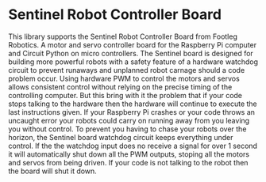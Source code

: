 # Sentinel Robot Controller Board
This library supports the Sentinel Robot Controller Board from Footleg Robotics. A motor and servo controller board for the Raspberry Pi computer and Circuit Python on micro controllers. The Sentinel board is designed for building more powerful robots with a safety feature of a hardware watchdog circuit to prevent runaways and unplanned robot carnage should a code problem occur. Using hardware PWM to control the motors and servos allows consistent control without relying on the precise timing of the controlling computer. But this bring with it the problem that if your code stops talking to the hardware then the hardware will continue to execute the last instructions given. If your Raspberry Pi crashes or your code throws an uncaught error your robots could carry on running away from you leaving you without control. To prevent you having to chase your robots over the horizon, the Sentinel board watchdog circuit keeps everything under control. If the the watchdog input does no receive a signal for over 1 second it will automatically shut down all the PWM outputs, stoping all the motors and servos from being driven. If your code is not talking to the robot then the board will shut it down.
